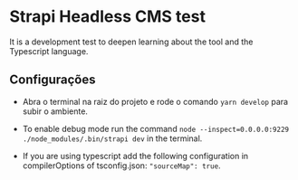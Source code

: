 # Strapi Headless CMS test

It is a development test to deepen learning about the tool and the Typescript language.

## Configurações 
- Abra o terminal na raiz do projeto e rode o comando `yarn develop` para subir o ambiente.

- To enable debug mode run the command `node --inspect=0.0.0.0:9229 ./node_modules/.bin/strapi dev` in the terminal.

- If you are using typescript add the following configuration in compilerOptions of tsconfig.json: `"sourceMap": true`.